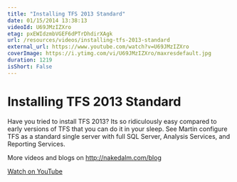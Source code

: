 ```yaml
---
title: "Installing TFS 2013 Standard"
date: 01/15/2014 13:38:13
videoId: U69JMzIZXro
etag: pxEWIdzmbVGEF6dPTrDhdirXAgk
url: /resources/videos/installing-tfs-2013-standard
external_url: https://www.youtube.com/watch?v=U69JMzIZXro
coverImage: https://i.ytimg.com/vi/U69JMzIZXro/maxresdefault.jpg
duration: 1219
isShort: False
---
```


# Installing TFS 2013 Standard

Have you tried to install TFS 2013? Its so ridiculously easy compared to early versions of TFS that you can do it in your sleep. See Martin configure TFS as a standard single server with full SQL Server, Analysis Services, and Reporting Services.

More videos and blogs on http://nakedalm.com/blog

[Watch on YouTube](https://www.youtube.com/watch?v=U69JMzIZXro)
